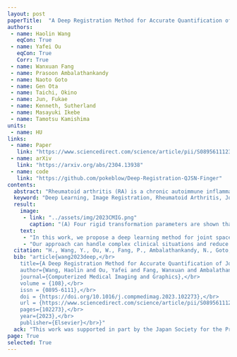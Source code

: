 ```yaml
---
layout: post
paperTitle:  "A Deep Registration Method for Accurate Quantification of Joint Space Narrowing Progression in Rheumatoid Arthritis"
authors:
 - name: Haolin Wang
   eqCon: True
 - name: Yafei Ou
   eqCon: True
   Corr: True
 - name: Wanxuan Fang
 - name: Prasoon Ambalathankandy
 - name: Naoto Goto
 - name: Gen Ota
 - name: Taichi, Okino
 - name: Jun, Fukae
 - name: Kenneth, Sutherland
 - name: Masayuki Ikebe
 - name: Tamotsu Kamishima
units:
 - name: HU
links:
 - name: Paper
   link: "https://www.sciencedirect.com/science/article/pii/S0895611123000915"
 - name: arXiv
   link: "https://arxiv.org/abs/2304.13938"
 - name: code
   link: "https://github.com/pokeblow/Deep-Registration-QJSN-Finger"
contents:
  abstract: "Rheumatoid arthritis (RA) is a chronic autoimmune inflammatory disease that results in progressive articular destruction and severe disability. Joint space narrowing (JSN) progression has been regarded as an important indicator for RA progression and has received sustained attention. In the diagnosis and monitoring of RA, radiology plays a crucial role to monitor joint space. A new framework for monitoring joint space by quantifying JSN progression through image registration in radiographic images has been developed. This framework offers the advantage of high accuracy, however, challenges do exist in reducing mismatches and improving reliability. In this work, a deep intra-subject rigid registration network is proposed to automatically quantify JSN progression in the early stage of RA. In our experiments, the mean-square error of Euclidean distance between moving and fixed image is 0.0031, standard deviation is 0.0661 mm, and the mismatching rate is 0.48%. The proposed method has sub-pixel level accuracy, exceeding manual measurements by far, and is equipped with immune to noise, rotation, and scaling of joints. Moreover, this work provides loss visualization, which can aid radiologists and rheumatologists in assessing quantification reliability, with important implications for possible future clinical applications. As a result, we are optimistic that this proposed work will make a significant contribution to the automatic quantification of JSN progression in RA."
  keyword: "Deep Learning, Image Registration, Rheumatoid Arthritis, Joint Space Narrowing, Radiology, Computer-aided Diagnosis."
  result:
    image:
     - link: "../assets/img/2023CMIG.png"
       caption: "(A) Four rigid transformation parameters are shown that are used in this work; dz: scaling, dθ: rotation, dx: displacement on x-axis, dy: displacement on y-axis. (B) The overview of our proposed deep learning image registration based JSN progression quantification methodology. This work can be divided into two steps: joint segmentation, and JSN progression quantization. Take a MCP joint as an example, this work can be performed as follow: (i) A supervised U-net++ based network is implemented to segment the proximal phalanx bone and metacarpal bone region of the MCP joint. (ii) An un-supervised ResNet-like based deep registration network is proposed to quantify the rigid transformation parameters of the proximal phalanx bone and metacarpal bone region. (iii) The JSN progression can be obtained by calculating the displacement difference on y-axis between two bone region."
    text:
     - "In this work, we propose a deep learning method for joint space narrowing progression quantification in rheumatoid arthritis. The proposed method includes an image segmentation network based on U-net++, and a ResNet-like deep registration network for displacement quantification. Our extensive clinical experiments demonstrate that this work can achieve sub-pixel level accuracy monitoring of joint space in the early stage of rheumatoid arthritis."
     - "Our approach can handle complex clinical situations and reduce mismatches due to inconsistent angle and spatial resolution of radiography images. Additionally, our approach provides a visualization loss as a reliability indicator that can be used by radiologists and rheumatologists to assess the quantification reliability, thus, making it a promising tool for future clinical applications."
  citation: "H., Wang, Y., Ou, W., Fang, P., Ambalathankandy, N., Goto, G., Ota, T. Okino, J. Fukae, K. Sutherland, M. Ikebe, and T., Kamishima, A Deep Registration Method for Accurate Quantification of Joint Space Narrowing Progression in Rheumatoid Arthritis. in <i>Computerized Medical Imaging and Graphics</i>, vol. 108, no. 9, pp. 102273, Sept. 2023, doi: 10.1016/j.compmedimag.2023.102273."
  bib: "article{wang2023deep,</br>
    title={A Deep Registration Method for Accurate Quantification of Joint Space Narrowing Progression in Rheumatoid Arthritis},</br>
    author={Wang, Haolin and Ou, Yafei and Fang, Wanxuan and Ambalathankandy, Prasoon and Goto, Naoto and Ota, Gen and Okino, Taichi and Fukae, Jun and Sutherland, Kenneth and Ikebe, Masayuki and Kamishima, Tamotsu},</br>
    journal={Computerized Medical Imaging and Graphics},</br>
    volume = {108},</br>
    issn = {0895-6111},</br>
    doi = {https://doi.org/10.1016/j.compmedimag.2023.102273},</br>
    url = {https://www.sciencedirect.com/science/article/pii/S0895611123000915},</br>
    pages={102273},</br>
    year={2023},</br>
    publisher={Elsevier}</br>}"
  ack: "This work was supported in part by the Japan Society for the Promotion of Science (JSPS) Grants-in-Aid for Scientific Research (KAKENHI) under Grants 21K07611, and in part by JST SPRING under Grant JPMJSP2119."
page: True
selected: True
---
```


